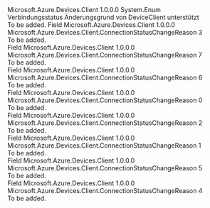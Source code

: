 <Type Name="ConnectionStatusChangeReason" FullName="Microsoft.Azure.Devices.Client.ConnectionStatusChangeReason">
  <TypeSignature Language="C#" Value="public enum ConnectionStatusChangeReason" />
  <TypeSignature Language="ILAsm" Value=".class public auto ansi sealed ConnectionStatusChangeReason extends System.Enum" />
  <TypeSignature Language="DocId" Value="T:Microsoft.Azure.Devices.Client.ConnectionStatusChangeReason" />
  <TypeSignature Language="VB.NET" Value="Public Enum ConnectionStatusChangeReason" />
  <TypeSignature Language="F#" Value="type ConnectionStatusChangeReason = " />
  <AssemblyInfo>
    <AssemblyName>Microsoft.Azure.Devices.Client</AssemblyName>
    <AssemblyVersion>1.0.0.0</AssemblyVersion>
  </AssemblyInfo>
  <Base>
    <BaseTypeName>System.Enum</BaseTypeName>
  </Base>
  <Docs>
    <summary>
            Verbindungsstatus Änderungsgrund von DeviceClient unterstützt
            </summary>
    <remarks>To be added.</remarks>
  </Docs>
  <Members>
    <Member MemberName="Bad_Credential">
      <MemberSignature Language="C#" Value="Bad_Credential" />
      <MemberSignature Language="ILAsm" Value=".field public static literal valuetype Microsoft.Azure.Devices.Client.ConnectionStatusChangeReason Bad_Credential = int32(3)" />
      <MemberSignature Language="DocId" Value="F:Microsoft.Azure.Devices.Client.ConnectionStatusChangeReason.Bad_Credential" />
      <MemberSignature Language="VB.NET" Value="Bad_Credential" />
      <MemberSignature Language="F#" Value="Bad_Credential = 3" Usage="Microsoft.Azure.Devices.Client.ConnectionStatusChangeReason.Bad_Credential" />
      <MemberType>Field</MemberType>
      <AssemblyInfo>
        <AssemblyName>Microsoft.Azure.Devices.Client</AssemblyName>
        <AssemblyVersion>1.0.0.0</AssemblyVersion>
      </AssemblyInfo>
      <ReturnValue>
        <ReturnType>Microsoft.Azure.Devices.Client.ConnectionStatusChangeReason</ReturnType>
      </ReturnValue>
      <MemberValue>3</MemberValue>
      <Docs>
        <summary>To be added.</summary>
      </Docs>
    </Member>
    <Member MemberName="Client_Close">
      <MemberSignature Language="C#" Value="Client_Close" />
      <MemberSignature Language="ILAsm" Value=".field public static literal valuetype Microsoft.Azure.Devices.Client.ConnectionStatusChangeReason Client_Close = int32(7)" />
      <MemberSignature Language="DocId" Value="F:Microsoft.Azure.Devices.Client.ConnectionStatusChangeReason.Client_Close" />
      <MemberSignature Language="VB.NET" Value="Client_Close" />
      <MemberSignature Language="F#" Value="Client_Close = 7" Usage="Microsoft.Azure.Devices.Client.ConnectionStatusChangeReason.Client_Close" />
      <MemberType>Field</MemberType>
      <AssemblyInfo>
        <AssemblyName>Microsoft.Azure.Devices.Client</AssemblyName>
        <AssemblyVersion>1.0.0.0</AssemblyVersion>
      </AssemblyInfo>
      <ReturnValue>
        <ReturnType>Microsoft.Azure.Devices.Client.ConnectionStatusChangeReason</ReturnType>
      </ReturnValue>
      <MemberValue>7</MemberValue>
      <Docs>
        <summary>To be added.</summary>
      </Docs>
    </Member>
    <Member MemberName="Communication_Error">
      <MemberSignature Language="C#" Value="Communication_Error" />
      <MemberSignature Language="ILAsm" Value=".field public static literal valuetype Microsoft.Azure.Devices.Client.ConnectionStatusChangeReason Communication_Error = int32(6)" />
      <MemberSignature Language="DocId" Value="F:Microsoft.Azure.Devices.Client.ConnectionStatusChangeReason.Communication_Error" />
      <MemberSignature Language="VB.NET" Value="Communication_Error" />
      <MemberSignature Language="F#" Value="Communication_Error = 6" Usage="Microsoft.Azure.Devices.Client.ConnectionStatusChangeReason.Communication_Error" />
      <MemberType>Field</MemberType>
      <AssemblyInfo>
        <AssemblyName>Microsoft.Azure.Devices.Client</AssemblyName>
        <AssemblyVersion>1.0.0.0</AssemblyVersion>
      </AssemblyInfo>
      <ReturnValue>
        <ReturnType>Microsoft.Azure.Devices.Client.ConnectionStatusChangeReason</ReturnType>
      </ReturnValue>
      <MemberValue>6</MemberValue>
      <Docs>
        <summary>To be added.</summary>
      </Docs>
    </Member>
    <Member MemberName="Connection_Ok">
      <MemberSignature Language="C#" Value="Connection_Ok" />
      <MemberSignature Language="ILAsm" Value=".field public static literal valuetype Microsoft.Azure.Devices.Client.ConnectionStatusChangeReason Connection_Ok = int32(0)" />
      <MemberSignature Language="DocId" Value="F:Microsoft.Azure.Devices.Client.ConnectionStatusChangeReason.Connection_Ok" />
      <MemberSignature Language="VB.NET" Value="Connection_Ok" />
      <MemberSignature Language="F#" Value="Connection_Ok = 0" Usage="Microsoft.Azure.Devices.Client.ConnectionStatusChangeReason.Connection_Ok" />
      <MemberType>Field</MemberType>
      <AssemblyInfo>
        <AssemblyName>Microsoft.Azure.Devices.Client</AssemblyName>
        <AssemblyVersion>1.0.0.0</AssemblyVersion>
      </AssemblyInfo>
      <ReturnValue>
        <ReturnType>Microsoft.Azure.Devices.Client.ConnectionStatusChangeReason</ReturnType>
      </ReturnValue>
      <MemberValue>0</MemberValue>
      <Docs>
        <summary>To be added.</summary>
      </Docs>
    </Member>
    <Member MemberName="Device_Disabled">
      <MemberSignature Language="C#" Value="Device_Disabled" />
      <MemberSignature Language="ILAsm" Value=".field public static literal valuetype Microsoft.Azure.Devices.Client.ConnectionStatusChangeReason Device_Disabled = int32(2)" />
      <MemberSignature Language="DocId" Value="F:Microsoft.Azure.Devices.Client.ConnectionStatusChangeReason.Device_Disabled" />
      <MemberSignature Language="VB.NET" Value="Device_Disabled" />
      <MemberSignature Language="F#" Value="Device_Disabled = 2" Usage="Microsoft.Azure.Devices.Client.ConnectionStatusChangeReason.Device_Disabled" />
      <MemberType>Field</MemberType>
      <AssemblyInfo>
        <AssemblyName>Microsoft.Azure.Devices.Client</AssemblyName>
        <AssemblyVersion>1.0.0.0</AssemblyVersion>
      </AssemblyInfo>
      <ReturnValue>
        <ReturnType>Microsoft.Azure.Devices.Client.ConnectionStatusChangeReason</ReturnType>
      </ReturnValue>
      <MemberValue>2</MemberValue>
      <Docs>
        <summary>To be added.</summary>
      </Docs>
    </Member>
    <Member MemberName="Expired_SAS_Token">
      <MemberSignature Language="C#" Value="Expired_SAS_Token" />
      <MemberSignature Language="ILAsm" Value=".field public static literal valuetype Microsoft.Azure.Devices.Client.ConnectionStatusChangeReason Expired_SAS_Token = int32(1)" />
      <MemberSignature Language="DocId" Value="F:Microsoft.Azure.Devices.Client.ConnectionStatusChangeReason.Expired_SAS_Token" />
      <MemberSignature Language="VB.NET" Value="Expired_SAS_Token" />
      <MemberSignature Language="F#" Value="Expired_SAS_Token = 1" Usage="Microsoft.Azure.Devices.Client.ConnectionStatusChangeReason.Expired_SAS_Token" />
      <MemberType>Field</MemberType>
      <AssemblyInfo>
        <AssemblyName>Microsoft.Azure.Devices.Client</AssemblyName>
        <AssemblyVersion>1.0.0.0</AssemblyVersion>
      </AssemblyInfo>
      <ReturnValue>
        <ReturnType>Microsoft.Azure.Devices.Client.ConnectionStatusChangeReason</ReturnType>
      </ReturnValue>
      <MemberValue>1</MemberValue>
      <Docs>
        <summary>To be added.</summary>
      </Docs>
    </Member>
    <Member MemberName="No_Network">
      <MemberSignature Language="C#" Value="No_Network" />
      <MemberSignature Language="ILAsm" Value=".field public static literal valuetype Microsoft.Azure.Devices.Client.ConnectionStatusChangeReason No_Network = int32(5)" />
      <MemberSignature Language="DocId" Value="F:Microsoft.Azure.Devices.Client.ConnectionStatusChangeReason.No_Network" />
      <MemberSignature Language="VB.NET" Value="No_Network" />
      <MemberSignature Language="F#" Value="No_Network = 5" Usage="Microsoft.Azure.Devices.Client.ConnectionStatusChangeReason.No_Network" />
      <MemberType>Field</MemberType>
      <AssemblyInfo>
        <AssemblyName>Microsoft.Azure.Devices.Client</AssemblyName>
        <AssemblyVersion>1.0.0.0</AssemblyVersion>
      </AssemblyInfo>
      <ReturnValue>
        <ReturnType>Microsoft.Azure.Devices.Client.ConnectionStatusChangeReason</ReturnType>
      </ReturnValue>
      <MemberValue>5</MemberValue>
      <Docs>
        <summary>To be added.</summary>
      </Docs>
    </Member>
    <Member MemberName="Retry_Expired">
      <MemberSignature Language="C#" Value="Retry_Expired" />
      <MemberSignature Language="ILAsm" Value=".field public static literal valuetype Microsoft.Azure.Devices.Client.ConnectionStatusChangeReason Retry_Expired = int32(4)" />
      <MemberSignature Language="DocId" Value="F:Microsoft.Azure.Devices.Client.ConnectionStatusChangeReason.Retry_Expired" />
      <MemberSignature Language="VB.NET" Value="Retry_Expired" />
      <MemberSignature Language="F#" Value="Retry_Expired = 4" Usage="Microsoft.Azure.Devices.Client.ConnectionStatusChangeReason.Retry_Expired" />
      <MemberType>Field</MemberType>
      <AssemblyInfo>
        <AssemblyName>Microsoft.Azure.Devices.Client</AssemblyName>
        <AssemblyVersion>1.0.0.0</AssemblyVersion>
      </AssemblyInfo>
      <ReturnValue>
        <ReturnType>Microsoft.Azure.Devices.Client.ConnectionStatusChangeReason</ReturnType>
      </ReturnValue>
      <MemberValue>4</MemberValue>
      <Docs>
        <summary>To be added.</summary>
      </Docs>
    </Member>
  </Members>
</Type>